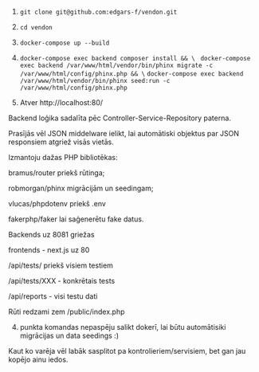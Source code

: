 1. ```git clone git@github.com:edgars-f/vendon.git```

2. ```cd vendon```

3. ```docker-compose up --build```

4. ```docker-compose exec backend composer install && \ ```
```docker-compose exec backend /var/www/html/vendor/bin/phinx migrate -c /var/www/html/config/phinx.php && \```
```docker-compose exec backend /var/www/html/vendor/bin/phinx seed:run -c /var/www/html/config/phinx.php```

5. Atver http://localhost:80/

Backend loģika sadalīta pēc Controller-Service-Repository paterna.

Prasījās vēl JSON middelware ielikt, lai automātiski objektus par JSON responsiem atgriež visās vietās.

Izmantoju dažas PHP bibliotēkas:

bramus/router priekš rūtinga;

robmorgan/phinx migrācijām un seedingam;

vlucas/phpdotenv priekš .env

fakerphp/faker lai saģenerētu fake datus.

Backends uz 8081 griežas

frontends - next.js uz 80

/api/tests/ priekš visiem testiem

/api/tests/XXX - konkrētais tests

/api/reports - visi testu dati

Rūti redzami zem /public/index.php

4. punkta komandas nepaspēju salikt dokerī, lai būtu automātisiki migrācijas un data seedings :)

Kaut ko varēja vēl labāk sasplitot pa kontrolieriem/servisiem, bet gan jau kopējo ainu iedos.
